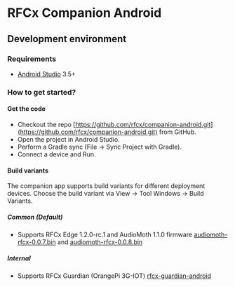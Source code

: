 # RFCx Companion Android

## Development environment

### Requirements

- [Android Studio](https://developer.android.com/studio) 3.5+

### How to get started?

#### Get the code

- Checkout the repo [https://github.com/rfcx/companion-android.git](https://github.com/rfcx/companion-android.git) from GitHub.
- Open the project in Android Studio.
- Perform a Gradle sync (File -> Sync Project with Gradle).
- Connect a device and Run.

#### Build variants

The companion app supports build variants for different deployment devices. Choose the build variant via View -> Tool Windows -> Build Variants.

##### Common (Default)
- Supports RFCx Edge 1.2.0-rc.1 and AudioMoth 1.1.0 firmware [audiomoth-rfcx-0.0.7.bin](https://drive.google.com/file/d/1l61qRu5jNar_Q31gWVByjcCOKilbkYOP/view?usp=sharing) and [audiomoth-rfcx-0.0.8.bin](https://drive.google.com/file/d/1Xxd1XkEdoblzhRmehg8j2nD9Z_U6mdb2/view?usp=sharing)

##### Internal
- Supports RFCx Guardian (OrangePi 3G-IOT) [rfcx-guardian-android](https://github.com/rfcx/rfcx-guardian-android)
